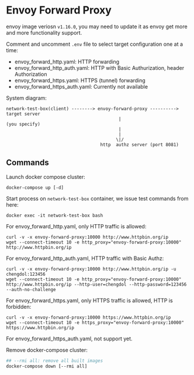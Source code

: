 # Envoy Forward Proxy
envoy image veriosn `v1.16.0`, you may need to update it as envoy get more and more functionality support.

Comment and uncomment `.env` file to select target configuration one at a time:
- envoy_forward_http.yaml: HTTP forwarding
- envoy_forward_http_auth.yaml: HTTP with Basic Authurization, header Authorization
- envoy_forward_https.yaml: HTTPS (tunnel) forwarding
- envoy_forward_https_auth.yaml: Currently not available


System diagram:
```
network-test-box(client) --------> envoy-forward-proxy ----------> target server
                                           |                         (you specify)
                                           |
                                           |
                                          \|/
                                    http  authz server (port 8081)
```

## Commands
Launch docker compose cluster:
```
docker-compose up [-d]
```

Start process on `network-test-box` container, we issue test commands from here:
```
docker exec -it network-test-box bash
```

For envoy_forward_http.yaml, only HTTP traffic is allowed:
```
curl -v -x envoy-forward-proxy:10000 http://www.httpbin.org/ip
wget --connect-timeout 10 -e http_proxy="envoy-forward-proxy:10000" http://www.httpbin.org/ip
```

For envoy_forward_http_auth.yaml, HTTP traffic with Basic Authz:
```
curl -v -x envoy-forward-proxy:10000 http://www.httpbin.org/ip -u chengdol:123456
wget --connect-timeout 10 -e http_proxy="envoy-forward-proxy:10000" http://www.httpbin.org/ip --http-user=chengdol --http-password=123456 --auth-no-challenge
```

For envoy_forward_https.yaml, only HTTPS traffic is allowed, HTTP is forbidden:
```
curl -v -x envoy-forward-proxy:10000 https://www.httpbin.org/ip
wget --connect-timeout 10 -e https_proxy="envoy-forward-proxy:10000" https://www.httpbin.org/ip
```

For envoy_forward_https_auth.yaml, not support yet.


Remove docker-compose cluster:
```bash
## --rmi all: remove all built images
docker-compose down [--rmi all]
```
